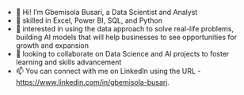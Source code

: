 - 👋 Hi! I’m Gbemisola Busari, a Data Scientist and Analyst
- 👀 skilled in Excel, Power BI, SQL, and Python 
- 🌱 interested in using the data approach to solve real-life problems, building AI models that will help businesses to see opportunities for growth and expansion 
- 💞️ looking to collaborate on Data Science and AI projects to foster learning and skills advancement
- 📫 You can connect with me on LinkedIn using the URL - https://www.linkedin.com/in/gbemisola-busari.

<!---
DSgbemisola/DSgbemisola is a ✨ special ✨ repository because its `README.md` (this file) appears on your GitHub profile.
You can click the Preview link to take a look at your changes.
--->
